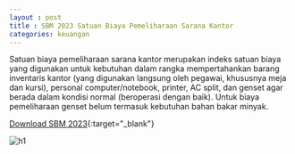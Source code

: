 ```yaml
---
layout : post
title : SBM 2023 Satuan Biaya Pemeliharaan Sarana Kantor
categories: keuangan
---
```


Satuan biaya pemeliharaan sarana kantor merupakan indeks satuan biaya yang digunakan untuk kebutuhan dalam rangka mempertahankan barang inventaris kantor (yang digunakan langsung oleh pegawai, khususnya meja dan kursi), personal computer/notebook, printer, AC split, dan genset agar berada dalam kondisi normal (beroperasi dengan baik). Untuk biaya pemeliharaan genset belum termasuk kebutuhan bahan bakar minyak.


[Download SBM 2023](https://f005.backblazeb2.com/file/SBM2023/SBM_2023.pdf){:target="_blank"}

![h1](https://f005.backblazeb2.com/file/SBM2023/SBM_2023_page-0086.jpg)